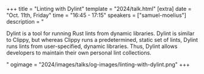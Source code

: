 +++
title = "Linting with Dylint"
template = "2024/talk.html"
[extra]
  date = "Oct. 11th, Friday"
  time = "16:45 - 17:15"
  speakers = ["samuel-moelius"]
  description = "<p>Dylint is a tool for running Rust lints from dynamic libraries. Dylint is similar to Clippy, but whereas Clippy runs a predetermined, static set of lints, Dylint runs lints from user-specified, dynamic libraries. Thus, Dylint allows developers to maintain their own personal lint collections.</p>"
  ogimage = "2024/images/talks/og-images/linting-with-dylint.png"
+++
